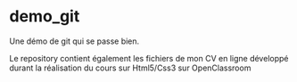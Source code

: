 # demo_git
Une démo de git qui se passe bien.

Le repository contient également les fichiers de mon CV en ligne développé durant la réalisation du cours sur Html5/Css3 sur OpenClassroom
